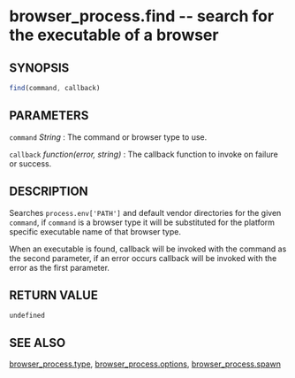 # browser_process.find -- search for the executable of a browser

## SYNOPSIS

```js
find(command, callback)
```

## PARAMETERS

`command` *String*
:   The command or browser type to use.

`callback` *function(error, string)*
:   The callback function to invoke on failure or success.

## DESCRIPTION

Searches `process.env['PATH']` and default vendor directories for the given `command`, if `command` is a browser type it will be substituted for the platform specific executable name of that browser type.

When an executable is found, callback will be invoked with the command as the second parameter, if an error occurs callback will be invoked with the error as the first parameter.

## RETURN VALUE

`undefined`

## SEE ALSO

[browser_process.type](browser_process.type.3.md),
[browser_process.options](browser_process.options.3.md),
[browser_process.spawn](browser_process.spawn.3.md)
